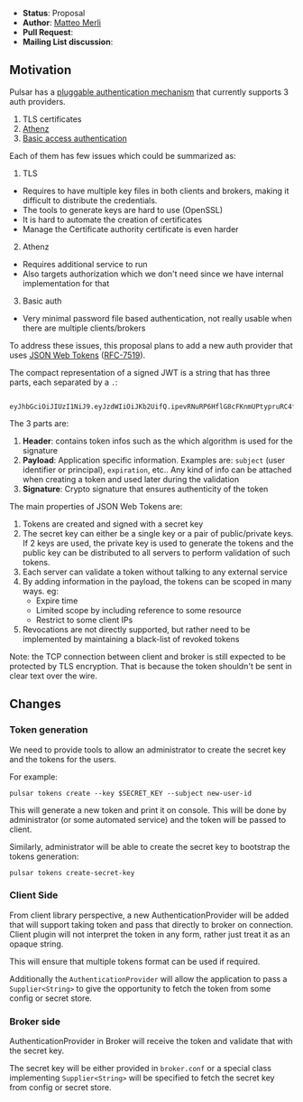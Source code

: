 * **Status**: Proposal
* **Author**: [Matteo Merli](https://github.com/merlimat)
* **Pull Request**:
* **Mailing List discussion**:


## Motivation

Pulsar has a [pluggable authentication mechanism](http://pulsar.apache.org/docs/en/security-extending/#authentication)
that currently supports 3 auth providers.

 1. TLS certificates
 2. [Athenz](http://www.athenz.io/)
 3. [Basic access authentication](https://en.wikipedia.org/wiki/Basic_access_authentication)

Each of them has few issues which could be summarized as:

 1. TLS
   * Requires to have multiple key files in both clients and brokers, making it
     difficult to distribute the credentials.
   * The tools to generate keys are hard to use (OpenSSL)
   * It is hard to automate the creation of certificates
   * Manage the Certificate authority certificate is even harder

 2. Athenz
   * Requires additional service to run
   * Also targets authorization which we don't need since we have internal implementation
     for that

 3. Basic auth
   * Very minimal password file based authentication, not really usable when there
     are multiple clients/brokers

To address these issues, this proposal plans to add a new auth provider that uses
[JSON Web Tokens](https://jwt.io/introduction/)
 ([RFC-7519](https://tools.ietf.org/html/rfc7519)).

 The compact representation of a signed JWT is a string that has three
 parts, each separated by a `.`:

```
 eyJhbGciOiJIUzI1NiJ9.eyJzdWIiOiJKb2UifQ.ipevRNuRP6HflG8cFKnmUPtypruRC4fb1DWtoLL62SY
```

The 3 parts are:
 1. **Header**: contains token infos such as the which algorithm is used for
    the signature
 2. **Payload**: Application specific information. Examples are: `subject`
    (user identifier or principal), `expiration`, etc.. Any kind of info
    can be attached when creating a token and used later during the
    validation
 3. **Signature**: Crypto signature that ensures authenticity of the
    token    

The main properties of JSON Web Tokens are:
  1. Tokens are created and signed with a secret key
  2. The secret key can either be a single key or a pair of public/private
     keys. If 2 keys are used, the private key is used to generate the
     tokens and the public key can be distributed to all servers to
     perform validation of such tokens.
  3. Each server can validate a token without talking to any external
     service
  4. By adding information in the payload, the tokens can be scoped in
     many ways. eg:
       * Expire time
       * Limited scope by including reference to some resource
       * Restrict to some client IPs
  5. Revocations are not directly supported, but rather need to be
     implemented by maintaining a black-list of revoked tokens

Note: the TCP connection between client and broker is still expected
to be protected by TLS encryption. That is because the token shouldn't
be sent in clear text over the wire.

## Changes

### Token generation

We need to provide tools to allow an administrator to create the secret
key and the tokens for the users.

For example:

```shell
pulsar tokens create --key $SECRET_KEY --subject new-user-id
```

This will generate a new token and print it on console. This will be done
by administrator (or some automated service) and the token will be passed
to client.

Similarly, administrator will be able to create the secret key to
bootstrap the tokens generation:

```shell
pulsar tokens create-secret-key
```

### Client Side

From client library perspective, a new AuthenticationProvider will be
added that will support taking token and pass that directly to broker
on connection. Client plugin will not interpret the token in any form,
rather just treat it as an opaque string.

This will ensure that multiple tokens format can be used if required.

Additionally the `AuthenticationProvider` will allow the application
to pass a `Supplier<String>` to give the opportunity to fetch the
token from some config or secret store.

### Broker side

AuthenticationProvider in Broker will receive the token and validate
that with the secret key.

The secret key will be either provided in `broker.conf` or a special
class implementing `Supplier<String>` will be specified to fetch the
secret key from config or secret store.
